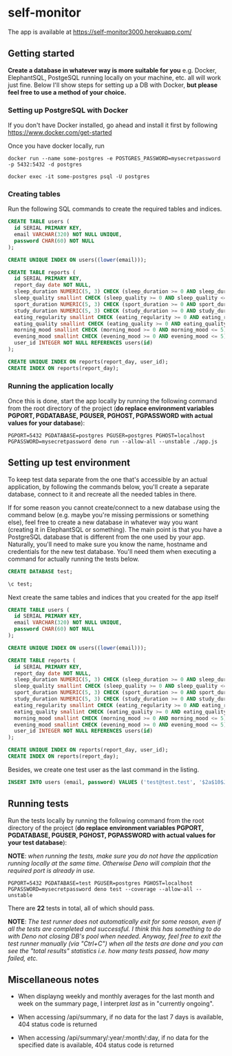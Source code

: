 # self-monitor

The app is available at https://self-monitor3000.herokuapp.com/

## Getting started

**Create a database in whatever way is more suitable for you** e.g. Docker, ElephantSQL, PostgeSQL running locally on your machine, etc. all will work just fine. Below I'll show steps for setting up a DB with Docker, **but please feel free to use a method of your choice.**

### Setting up PostgreSQL with Docker

If you don't have Docker installed, go ahead and install it first by following https://www.docker.com/get-started

Once you have docker locally, run

```
docker run --name some-postgres -e POSTGRES_PASSWORD=mysecretpassword -p 5432:5432 -d postgres
```

```
docker exec -it some-postgres psql -U postgres
```

### Creating tables

Run the following SQL commands to create the required tables and indices.

```sql
CREATE TABLE users (
  id SERIAL PRIMARY KEY,
  email VARCHAR(320) NOT NULL UNIQUE,
  password CHAR(60) NOT NULL
);

CREATE UNIQUE INDEX ON users((lower(email)));

CREATE TABLE reports (
  id SERIAL PRIMARY KEY,
  report_day date NOT NULL,
  sleep_duration NUMERIC(5, 3) CHECK (sleep_duration >= 0 AND sleep_duration <= 24),
  sleep_quality smallint CHECK (sleep_quality >= 0 AND sleep_quality <= 5),
  sport_duration NUMERIC(5, 3) CHECK (sport_duration >= 0 AND sport_duration <= 24),
  study_duration NUMERIC(5, 3) CHECK (study_duration >= 0 AND study_duration <= 24),
  eating_regularity smallint CHECK (eating_regularity >= 0 AND eating_regularity <= 5),
  eating_quality smallint CHECK (eating_quality >= 0 AND eating_quality <= 5),
  morning_mood smallint CHECK (morning_mood >= 0 AND morning_mood <= 5),
  evening_mood smallint CHECK (evening_mood >= 0 AND evening_mood <= 5),
  user_id INTEGER NOT NULL REFERENCES users(id)
);

CREATE UNIQUE INDEX ON reports(report_day, user_id);
CREATE INDEX ON reports(report_day);
```

### Running the application locally

Once this is done, start the app locally by running the following command from the root directory of the project (**do replace environment variables PGPORT, PGDATABASE, PGUSER, PGHOST, PGPASSWORD with actual values for your database**):

```
PGPORT=5432 PGDATABASE=postgres PGUSER=postgres PGHOST=localhost PGPASSWORD=mysecretpassword deno run --allow-all --unstable ./app.js
```

## Setting up test environment

To keep test data separate from the one that's accessible by an actual application, by following the commands below, you'll create a separate database, connect to it and recreate all the needed tables in there.

If for some reason you cannot create/connect to a new database using the command below (e.g. maybe you're missing permissions or something else), feel free to create a new database in whatever way you want (creating it in ElephantSQL or something). The main point is that you have a PostgreSQL database that is different from the one used by your app. Naturally, you'll need to make  sure you know the name, hostname and credentials for the new test database. You'll need them when executing a command for actually running the tests below.

```sql
CREATE DATABASE test;

\c test;
```

Next create the same tables and indices that you created for the app itself

```sql
CREATE TABLE users (
  id SERIAL PRIMARY KEY,
  email VARCHAR(320) NOT NULL UNIQUE,
  password CHAR(60) NOT NULL
);

CREATE UNIQUE INDEX ON users((lower(email)));

CREATE TABLE reports (
  id SERIAL PRIMARY KEY,
  report_day date NOT NULL,
  sleep_duration NUMERIC(5, 3) CHECK (sleep_duration >= 0 AND sleep_duration <= 24),
  sleep_quality smallint CHECK (sleep_quality >= 0 AND sleep_quality <= 5),
  sport_duration NUMERIC(5, 3) CHECK (sport_duration >= 0 AND sport_duration <= 24),
  study_duration NUMERIC(5, 3) CHECK (study_duration >= 0 AND study_duration <= 24),
  eating_regularity smallint CHECK (eating_regularity >= 0 AND eating_regularity <= 5),
  eating_quality smallint CHECK (eating_quality >= 0 AND eating_quality <= 5),
  morning_mood smallint CHECK (morning_mood >= 0 AND morning_mood <= 5),
  evening_mood smallint CHECK (evening_mood >= 0 AND evening_mood <= 5),
  user_id INTEGER NOT NULL REFERENCES users(id)
);

CREATE UNIQUE INDEX ON reports(report_day, user_id);
CREATE INDEX ON reports(report_day);
```

Besides, we create one test user as the last command in the listing.

```sql
INSERT INTO users (email, password) VALUES ('test@test.test', '$2a$10$JBoghQCCRf9exbhCQspanehOPbwDwTx7MCI8.lKln2NClIJ7j.60m');
```

## Running tests

Run the tests locally by running the following command from the root directory of the project (**do replace environment variables PGPORT, PGDATABASE, PGUSER, PGHOST, PGPASSWORD with actual values for your test database**):

**NOTE**: *when running the tests, make sure you do not have the application running locally at the same time. Otherwise Deno will complain that the required port is already in use.*

```
PGPORT=5432 PGDATABASE=test PGUSER=postgres PGHOST=localhost PGPASSWORD=mysecretpassword deno test --coverage --allow-all --unstable
```

There are **22** tests in total, all of which should pass.

**NOTE**: *The test runner does not automatically exit for some reason, even if all the tests are completed and successful. I think this has something to do with Deno not closing DB's pool when needed. Anyway, feel free to exit the test runner manually (via "Ctrl+C") when all the tests are done and you can see the "total results" statistics i.e. how many tests passed, how many failed, etc.*

## Miscellaneous notes

* When displayng weekly and monthly averages for the last month and week on the summary page, I interpret *last* as in "currently ongoing".

* When accessing /api/summary, if no data for the last 7 days is available, 404 status code is returned

* When accessing /api/summary/:year/:month/:day, if no data for the specified date is available, 404 status code is returned

